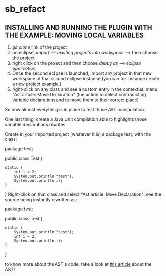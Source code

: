# sb_refact

INSTALLING AND RUNNING THE PLUGIN WITH THE EXAMPLE: **MOVING LOCAL VARIABLES**
---------------------

1. _git clone_ link of the project
2. on eclipse, _import_ --> _existing projects into workspace_ --> then choose the project
3. right click on the project and then choose _debug as_ --> _eclipse application_
4. Once the second eclipse is launched, Import any project in that new workspace of that second eclipse instance (you can for instance create a new project example.)
5. right-click on any class and see a custom entry in the contextual menu: "Ast article: Move Declaration" (the action to detect contradicting variable declarations and to move them to their correct place)


So now almost everything is in place to test those AST manipulation.

One last thing: create a Java Unit compilation able to highlights those variable declarations rewrites.

Create in your imported project (whatever it is) a package test, with the class:

package test;

public class Test {

    static {
    	int i = 2;
    	System.out.println("test");
    	System.out.println(i);
    }

}
Right-click on that class and select "Ast article: Move Declaration": see the source being instantly rewritten as:

package test;

public class Test {

    static {
    	System.out.println("test");
    	int i = 2;
    	System.out.println(i);
    }

}

to know more about the AST's code, take a look at [this article](http://www.eclipse.org/articles/Article-JavaCodeManipulation_AST/) about the AST!
